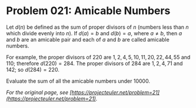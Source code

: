 # Problem 021: Amicable Numbers

Let $d(n)$ be defined as the sum of proper divisors of $n$ (numbers less than $n$ which divide evenly into $n$).
If $d(a) = b$ and $d(b) = a$, where $a \ne b$, then $a$ and $b$ are an amicable pair and each of $a$ and $b$ are called amicable numbers.

For example, the proper divisors of $220$ are $1, 2, 4, 5, 10, 11, 20, 22, 44, 55$ and $110$; therefore $d(220) = 284$. The proper divisors of $284$ are $1, 2, 4, 71$ and $142$; so $d(284) = 220$.

Evaluate the sum of all the amicable numbers under $10000$.

*For the original page, see [https://projecteuler.net/problem=21](https://projecteuler.net/problem=21).*

